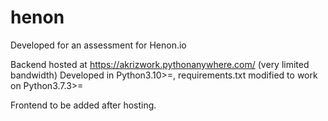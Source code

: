 # henon

Developed for an assessment for Henon.io

Backend hosted at https://akrizwork.pythonanywhere.com/ (very limited bandwidth)
Developed in Python3.10>=, requirements.txt modified to work on Python3.7.3>=

Frontend to be added after hosting.
